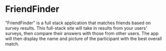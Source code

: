 # FriendFinder

"FriendFinder" is a full stack application that matches friends based on survey results. This full-stack site will take in results from your users' surveys, then compare their answers with those from other users. The app will then display the name and picture of the participant with the best overall match.
